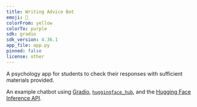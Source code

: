 ```yaml
---
title: Writing Advice Bot
emoji: 💬
colorFrom: yellow
colorTo: purple
sdk: gradio
sdk_version: 4.36.1
app_file: app.py
pinned: false
license: other
---
```


A psychology app for students to check their responses with sufficient materials provided.

An example chatbot using [Gradio](https://gradio.app), [`huggingface_hub`](https://huggingface.co/docs/huggingface_hub/v0.22.2/en/index), and the [Hugging Face Inference API](https://huggingface.co/docs/api-inference/index).